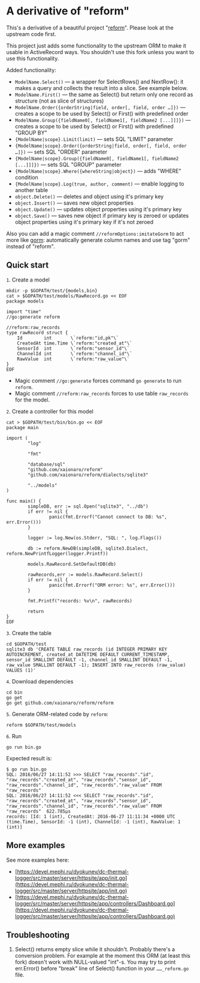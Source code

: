 # A derivative of "reform"

This's a derivative of a beautiful project "[reform](https://github.com/go-reform/reform)". Please look at the upstream code first.

This project just adds some functionality to the upstream ORM to make it usable in ActiveRecord ways. You shouldn't use this fork unless you want to use this functionality.

Added functionality:
* `ModelName.Select()` — a wrapper for SelectRows() and NextRow(): it makes a query and collects the result into a slice. See example below.
* `ModelName.First()` — the same as Select() but return only one record as structure (not as slice of structures)
* `ModelName.Order({orderString|field, order[, field, order …]})` — creates a scope to be used by Select() or First() with predefined order
* `ModelName.Group({fieldName0[, fieldName1[, fieldName2 [...]]]})` — creates a scope to be used by Select() or First() with predefined "GROUP BY"
* `{ModelName|scope}.Limit(limit)` — sets SQL "LIMIT" parameter
* `{ModelName|scope}.Order({orderString|field, order[, field, order …]})` — sets SQL "ORDER" parameter
* `{ModelName|scope}.Group({fieldName0[, fieldName1[, fieldName2 [...]]]})` — sets SQL "GROUP" parameter
* `{ModelName|scope}.Where({whereString|object})` — adds "WHERE" condition
* `{ModelName|scope}.Log(true, author, comment)` — enable logging to another table
* `object.Delete()` — deletes and object using it's primary key
* `object.Insert()` — saves new object properties
* `object.Update()` — updates object properties using it's primary key
* `object.Save()` — saves new object if primary key is zeroed or updates object properties using it's primary key if it's not zeroed

Also you can add a magic comment `//reformOptions:imitateGorm` to act more like [gorm](https://github.com/jinzhu/gorm): automatically generate column names and use tag "gorm" instead of "reform".

## Quick start

`1`. Create a model

```
mkdir -p $GOPATH/test/{models,bin}
cat > $GOPATH/test/models/RawRecord.go << EOF
package models

import "time"
//go:generate reform

//reform:raw_records
type rawRecord struct {
	Id        int       \`reform:"id,pk"\`
	CreatedAt time.Time \`reform:"created_at"\`
	SensorId  int       \`reform:"sensor_id"\`
	ChannelId int       \`reform:"channel_id"\`
	RawValue  int       \`reform:"raw_value"\`
}
EOF
```

* Magic comment `//go:generate` forces command `go generate` to run `reform`.
* Magic comment `//reform:raw_records` forces to use table `raw_records` for the model.

`2`. Create a controller for this model

```
cat > $GOPATH/test/bin/bin.go << EOF
package main

import (
        "log"

        "fmt"

        "database/sql"
        "github.com/xaionaro/reform"
        "github.com/xaionaro/reform/dialects/sqlite3"

        "../models"
)

func main() {
        simpleDB, err := sql.Open("sqlite3", "../db")
        if err != nil {
                panic(fmt.Errorf("Cannot connect to DB: %s", err.Error()))
        }

        logger := log.New(os.Stderr, "SQL: ", log.Flags())

        db := reform.NewDB(simpleDB, sqlite3.Dialect, reform.NewPrintfLogger(logger.Printf))

        models.RawRecord.SetDefaultDB(db)

        rawRecords,err := models.RawRecord.Select()
        if err != nil {
                panic(fmt.Errorf("ORM error: %s", err.Error()))
        }

        fmt.Printf("records: %v\n", rawRecords)

        return
}
EOF
```

`3`. Create the table

```
cd $GOPATH/test
sqlite3 db 'CREATE TABLE raw_records (id INTEGER PRIMARY KEY AUTOINCREMENT, created_at DATETIME DEFAULT CURRENT_TIMESTAMP, sensor_id SMALLINT DEFAULT -1, channel_id SMALLINT DEFAULT -1, raw_value SMALLINT DEFAULT -1); INSERT INTO raw_records (raw_value) VALUES (1)'
```


`4`. Download dependencies

```
cd bin
go get
go get github.com/xaionaro/reform/reform
```

`5`. Generate ORM-related code by `reform`:

```
reform $GOPATH/test/models
```

`6`. Run

```
go run bin.go
```

Expected result is:
```
$ go run bin.go
SQL: 2016/06/27 14:11:52 >>> SELECT "raw_records"."id", "raw_records"."created_at", "raw_records"."sensor_id", "raw_records"."channel_id", "raw_records"."raw_value" FROM "raw_records"
SQL: 2016/06/27 14:11:52 <<< SELECT "raw_records"."id", "raw_records"."created_at", "raw_records"."sensor_id", "raw_records"."channel_id", "raw_records"."raw_value" FROM "raw_records"  622.785µs
records: [Id: 1 (int), CreatedAt: 2016-06-27 11:11:34 +0000 UTC (time.Time), SensorId: -1 (int), ChannelId: -1 (int), RawValue: 1 (int)]
```

## More examples

See more examples here:

* [https://devel.mephi.ru/dyokunev/dc-thermal-logger/src/master/server/httpsite/app/init.go](https://devel.mephi.ru/dyokunev/dc-thermal-logger/src/master/server/httpsite/app/init.go)
* [https://devel.mephi.ru/dyokunev/dc-thermal-logger/src/master/server/httpsite/app/controllers/Dashboard.go](https://devel.mephi.ru/dyokunev/dc-thermal-logger/src/master/server/httpsite/app/controllers/Dashboard.go)

## Troubleshooting

1. Select() returns empty slice while it shouldn't. Probably there's a conversion problem. For example at the moment this ORM (at least this fork) doesn't work with NULL-valued "int"-s. You may try to print err.Error() before "break" line of Select() function in your `……_reform.go` file.
